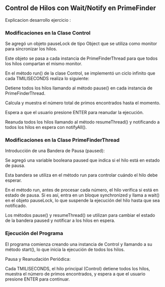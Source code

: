 ## Control de Hilos con Wait/Notify en PrimeFinder

Explicacion desarrollo ejercicio :


### Modificaciones en la Clase Control

Se agregó un objeto pauseLock de tipo Object que se utiliza como monitor para sincronizar los hilos.

Este objeto se pasa a cada instancia de PrimeFinderThread para que todos los hilos compartan el mismo monitor.

En el método run() de la clase Control, se implementó un ciclo infinito que cada TMILISECONDS realiza lo siguiente:

Detiene todos los hilos llamando al método pause() en cada instancia de PrimeFinderThread.

Calcula y muestra el número total de primos encontrados hasta el momento.

Espera a que el usuario presione ENTER para reanudar la ejecución.

Reanuda todos los hilos llamando al método resumeThread() y notificando a todos los hilos en espera con notifyAll().

### Modificaciones en la Clase PrimeFinderThread

Introducción de una Bandera de Pausa (paused):

Se agregó una variable booleana paused que indica si el hilo está en estado de pausa.

Esta bandera se utiliza en el método run para controlar cuándo el hilo debe esperar.

En el método run, antes de procesar cada número, el hilo verifica si está en estado de pausa. Si es así, entra en un bloque synchronized y llama a wait() en el objeto pauseLock, lo que suspende la ejecución del hilo hasta que sea notificado.

Los métodos pause() y resumeThread() se utilizan para cambiar el estado de la bandera paused y notificar a los hilos en espera.

### Ejecución del Programa

El programa comienza creando una instancia de Control y llamando a su método start(), lo que inicia la ejecución de todos los hilos.

Pausa y Reanudación Periódica:

Cada TMILISECONDS, el hilo principal (Control) detiene todos los hilos, muestra el número de primos encontrados, y espera a que el usuario presione ENTER para continuar.
